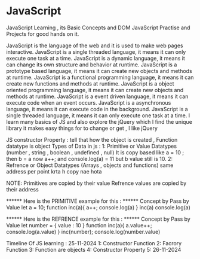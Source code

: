 # JavaScript

JavaScript Learning , its Basic Concepts and DOM 
JavaScript Practise and Projects for good hands on it.

JavaScript is the language of the web and it is used to make web pages interactive.
JavaScript is a single threaded language, it means it can only execute one task at a time.
JavaScript is a dynamic language, it means it can change its own structure and behavior at runtime.
JavaScript is a prototype based language, it means it can create new objects and methods at runtime.
JavaScript is a functional programming language, it means it can create new functions and methods at runtime.
JavaScript is a object oriented programming language, it means it can create new objects and methods at runtime.
JavaScript is a event driven language, it means it can execute code when an event occurs.
JavaScript is a asynchronous language, it means it can execute code in the background.
JavaScript is a single threaded language, it means it can only execute one task at a time.
I learn many basics of JS and also explore the jQuery which I find the unique library it makes easy things for to change or get , I like jQuery


JS constructor Property : tell that how the object is created , Function datatype is object
Types of Data in js :
1: Primitive or Value Datatypes  (number , string , boolean , undefined , null)
          It is copy based like a = 10 ; then b = a now a++; and console.log(a) = 11 but b value still is 10.
2: Refrence or Object Datatypes (Arrays , objects and functions)
          same address per point krta h copy nae hota 

NOTE: Primitives are copied by their value 
Refrence values are copied by their address


****** Here is the PRIMITIVE example for this :
****** Concept by Pass by Value
let a = 10;
function inc(a){
    a++;
    console.log(a)
}
inc(a)
console.log(a)


****** Here is the REFRENCE example for this :
****** Concept by Pass by Value
let number = {
    value : 10
}
function inc(a){
    a.value++;
   console.log(a.value)
}
inc(number);
console.log(number.value)

Timeline Of JS learning :
25-11-2024
1: Constructor Function 
2: Facrory Function 
3: Function are objects 
4: Constructor Property 
5: 
26-11-2024